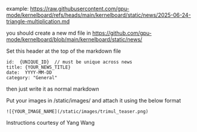 example: https://raw.githubusercontent.com/gpu-mode/kernelboard/refs/heads/main/kernelboard/static/news/2025-06-24-triangle-multiplication.md

you should create a new md file in https://github.com/gpu-mode/kernelboard/blob/main/kernelboard/static/news/

Set this header at the top of the markdown file

```
id:  {UNIQUE_ID}  // must be unique across news
title: {YOUR_NEWS_TITLE}
date:  YYYY-MM-DD
category: "General"
```

then just write it as normal markdown

Put your images in /static/images/ and attach it using the below format

`![{YOUR_IMAGE_NAME](/static/images/trimul_teaser.png)`

Instructions courtesy of Yang Wang

